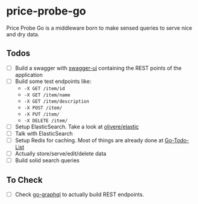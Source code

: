 # price-probe-go
Price Probe Go is a middleware born to make sensed queries to serve nice and dry data.

## Todos
 - [ ] Build a swagger with [swagger-ui](http://swagger.io/swagger-ui/) containing the REST points of the application
 - [ ] Build some test endpoints like: 
    - `-X GET /item/id`
    - `-X GET /item/name`
    - `-X GET /item/description`
    - `-X POST /item/`
    - `-X PUT /item/`
    - `-X DELETE /item/`
 - [ ] Setup ElasticSearch. Take a look at [olivere/elastic](https://github.com/olivere/elastic)
 - [ ] Talk with ElasticSearch
 - [ ] Setup Redis for caching. Most of things are already done at [Go-Todo-List](https://github.com/AndreaM16/Go-Todo-List)
 - [ ] Actually store/serve/edit/delete data
 - [ ] Build solid search queries
        
## To Check
 - [ ] Check [go-graphql](https://github.com/graphql-go/graphql) to actually build REST endpoints.

